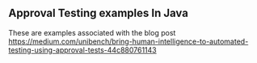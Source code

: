 ## Approval Testing examples In Java

These are examples associated with the blog post https://medium.com/unibench/bring-human-intelligence-to-automated-testing-using-approval-tests-44c880761143